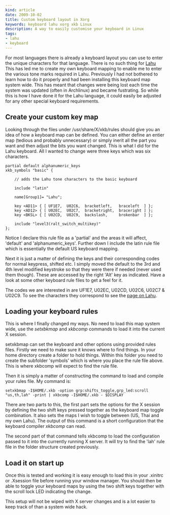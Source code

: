 ```yaml
---
kind: article
date: 2009-10-02
title: Custom keyboard layout in Xorg
keywords: keyboard lahu xorg xkb Linux
description: A way to easily customise your keyboard in Linux
tags:
- lahu
- keyboard
---
```


For most languages there is already a keyboard layout you can use to enter the
unique characters for that language. There is no such thing for
[Lahu](http://lahu.felixhanley.info) This has led me to create my own keyboard
mapping to enable me to enter the various tone marks required in Lahu.
Previously I had not bothered to learn how to do it properly and had been
installing this keyboard map system wide. This has meant that changes were
being lost each time the system was updated (often in Archlinux) and became
fustrating. So while this is how I have done it for the Lahu language, it could
easily be adjusted for any other special keyboard requirements.

## Create your custom key map

Looking through the files under /usr/share/X/xkb/rules should give you an idea
of how a keyboard map can be defined. You can either define an entier map
(tedious and probably unnecessary) or simply inerit all the part you want and
then adjust the bits you want changed. This is what I did for the Lahu
keyboard. All I wanted to change were three keys which was six characters.

    partial default alphanumeric_keys
    xkb_symbols "basic" {

        // adds the Lahu tone characters to the basic keyboard

        include "latin"

        name[Group1]= "Lahu";

        key <AD11> { [ UF1E7,  U02C6,  bracketleft,   braceleft  ] };
        key <AD12> { [ U02EC,  U02C7,  bracketright,  braceright ] };
        key <BKSL> { [ U02CD,  U02C9,  backslash,     brokenbar  ] };

        include "level3(ralt_switch_multikey)"
    };

Notice I declare this rule file as a 'partial' and the areas it will affect,
'default' and 'alphanumeric_keys'. Further down I include the latin rule file
which is essentially the default US keyboard mapping.

Next it is just a matter of defining the keys and their corresponding codes for
normal keypress, shifted etc. I simply moved the default to the 3rd and 4th
level modified keystroke so that they were there if needed (never used them
though). These are accessed by the right 'Alt' key as indicated. Have a look at
some other keyboard rule files to get a feel for it.

The codes we are interested in are UF1E7, U02EC, U02CD, U02C6, U02C7 &amp;
U02C9. To see the characters they correspond to see the [page on
Lahu](/projects/lahu/).

## Loading your keyboard rules

This is where I finally changed my ways. No need to load this map system wide,
use the _setxbkmap_ and _xkbcomp_ commands to load it into the current X
session.

setxkbmap can set the keyboard and other options using provided rules files.
Firstly we need to make sure it knows where to find things. In your home
directory create a folder to hold things. Within this folder you need to create
the subfolder 'symbols' which is where you place the rule file above. This is
where xkbcomp will expect to find the rule file.

Then it is simply a matter of constructing the command to load and compile your
rules file. My command is:

    setxkbmap -I$HOME/.xkb -option grp:shifts_toggle,grp_led:scroll "us,th,lah" -print | xkbcomp -I$HOME/.xkb - $DISPLAY

There are two parts to this, the first part sets the options for the X session
by defining the two shift keys pressed together as the keyboard map toggle
combination. It also sets the maps I wish to toggle between (US, Thai and my
own Lahu). The output of this command is a short configuration that the
keyboard compiler _xkbcomp_ can read.

The second part of that command tells xkbcomp to load the configuration passed
to it into the currently running X server. It will try to find the 'lah' rule
file in the folder structure created previously.

## Load it on start up

Once this is tested and working it is easy enough to load this in your .xinitrc
or .Xsession file before running your window manager. You should then be able
to toggle your keyboard maps by using the two shift keys together with the
scroll lock LED indicating the change.

This setup will not be wiped with X server changes and is a lot easier to keep
track of than a system wide hack.

